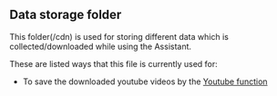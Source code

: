 ## Data storage folder

This folder(/cdn) is used for storing different data which is collected/downloaded while using the Assistant.

These are listed ways that this file is currently used for:

- To save the downloaded youtube videos by the [Youtube function](/src/internet.py#L23)